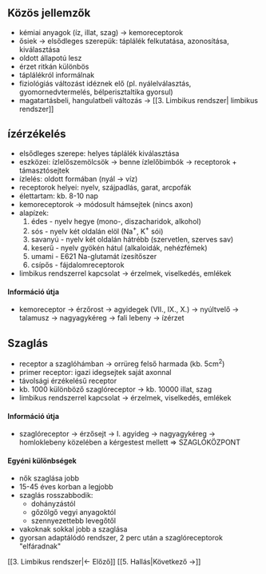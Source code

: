 ## Közös jellemzők
- kémiai anyagok (íz, illat, szag) $\to$ kemoreceptorok
- ősiek $\to$ elsődleges szerepük: táplálék felkutatása, azonosítása, kiválasztása
- oldott állapotú lesz
- érzet ritkán különbös
- táplálékról informálnak
- fiziológiás változást idéznek elő (pl. nyálelválasztás, gyomornedvtermelés, bélperisztaltika gyorsul)
- magatartásbeli, hangulatbeli változás $\to$ [[3. Limbikus rendszer| limbikus rendszer]]


## ízérzékelés
- elsődleges szerepe: helyes táplálék kiválasztása
- eszközei: ízlelőszemölcsök $\to$ benne ízlelőbimbók $\to$ receptorok + támasztósejtek
- ízlelés: oldott formában (nyál $\to$ víz)
- receptorok helyei: nyelv, szájpadlás, garat, arcpofák
- élettartam: kb. 8-10 nap
- kemoreceptorok $\to$ módosult hámsejtek (nincs axon)
- alapízek:
	1. édes - nyelv hegye (mono-, diszacharidok, alkohol)
	2. sós - nyelv két oldalán elöl (Na$^+$, K$^+$ sói)
	3. savanyú - nyelv két oldalán hátrébb (szervetlen, szerves sav)
	4. keserű - nyelv gyökén hátul (alkaloidák, nehézfémek)
	5. umami - E621 Na-glutamát ízesítőszer
	6. csípős - fájdalomreceptorok
- limbikus rendszerrel kapcsolat $\to$ érzelmek, viselkedés, emlékek
#### Információ útja
- kemoreceptor $\to$ érzőrost $\to$ agyidegek (VII., IX., X.) $\to$ nyúltvelő $\to$ talamusz $\to$ nagyagykéreg $\to$ fali lebeny $\to$ ízérzet



## Szaglás
- receptor a szaglóhámban $\to$ orrüreg felső harmada (kb. 5cm$^2$)
- primer receptor: igazi idegsejtek saját axonnal
- távolsági érzékelésű receptor
- kb. 1000 különböző szaglóreceptor $\to$ kb. 10000 illat, szag
- limbikus rendszerrel kapcsolat $\to$ érzelmek, viselkedés, emlékek
#### Információ útja
- szaglóreceptor $\to$ érzősejt $\to$ I. agyideg $\to$ nagyagykéreg $\to$ homloklebeny közelében a kérgestest mellett $\Rightarrow$ SZAGLÓKÖZPONT
#### Egyéni különbségek
- nők szaglása jobb
- 15-45 éves korban a legjobb
- szaglás rosszabbodik:
	- dohányzástól
	- gőzölgő vegyi anyagoktól
	- szennyezettebb levegőtől
- vakoknak sokkal jobb a szaglása
- gyorsan adaptálódó rendszer, 2 perc után a szaglóreceptorok "elfáradnak"

[[3. Limbikus rendszer|← Előző]]
[[5. Hallás|Következő →]]